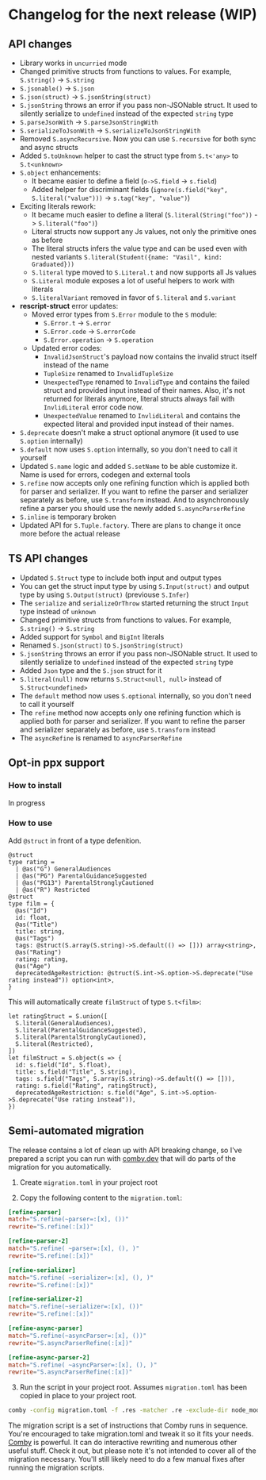 # Changelog for the next release (WIP)

## API changes

- Library works in `uncurried` mode
- Changed primitive structs from functions to values. For example, `S.string()` -> `S.string`
- `S.jsonable()` -> `S.json`
- `S.json(struct)` -> `S.jsonString(struct)`
- `S.jsonString` throws an error if you pass non-JSONable struct. It used to silently serialize to `undefined` instead of the expected `string` type
- `S.parseJsonWith` -> `S.parseJsonStringWith`
- `S.serializeToJsonWith` -> `S.serializeToJsonStringWith`
- Removed `S.asyncRecursive`. Now you can use `S.recursive` for both sync and async structs
- Added `S.toUnknown` helper to cast the struct type from `S.t<'any>` to `S.t<unknown>`
- `S.object` enhancements:
  - It became easier to define a field (`o->S.field` -> `s.field`)
  - Added helper for discriminant fields (`ignore(s.field("key", S.literal("value")))` -> `s.tag("key", "value")`)
- Exciting literals rework:
  - It became much easier to define a literal (`S.literal(String("foo"))` -> `S.literal("foo")`)
  - Literal structs now support any Js values, not only the primitive ones as before
  - The literal structs infers the value type and can be used even with nested variants `S.literal(Student({name: "Vasil", kind: Graduated}))`
  - `S.literal` type moved to `S.Literal.t` and now supports all Js values
  - `S.Literal` module exposes a lot of useful helpers to work with literals
  - `S.literalVariant` removed in favor of `S.literal` and `S.variant`
- **rescript-struct** error updates:
  - Moved error types from `S.Error` module to the `S` module:
    - `S.Error.t` -> `S.error`
    - `S.Error.code` -> `S.errorCode`
    - `S.Error.operation` -> `S.operation`
  - Updated error codes:
    - `InvalidJsonStruct`'s payload now contains the invalid struct itself instead of the name
    - `TupleSize` renamed to `InvalidTupleSize`
    - `UnexpectedType` renamed to `InvalidType` and contains the failed struct and provided input instead of their names. Also, it's not returned for literals anymore, literal structs always fail with `InvlidLiteral` error code now.
    - `UnexpectedValue` renamed to `InvlidLiteral` and contains the expected literal and provided input instead of their names.
- `S.deprecate` doesn't make a struct optional anymore (it used to use `S.option` internally)
- `S.default` now uses `S.option` internally, so you don't need to call it yourself
- Updated `S.name` logic and added `S.setName` to be able customize it. Name is used for errors, codegen and external tools
- `S.refine` now accepts only one refining function which is applied both for parser and serializer. If you want to refine the parser and serializer separately as before, use `S.transform` instead. And to asynchronously refine a parser you should use the newly added `S.asyncParserRefine`
- `S.inline` is temporary broken
- Updated API for `S.Tuple.factory`. There are plans to change it once more before the actual release

## TS API changes

- Updated `S.Struct` type to include both input and output types
- You can get the struct input type by using `S.Input(struct)` and output type by using `S.Output(struct)` (previouse `S.Infer`)
- The `serialize` and `serializeOrThrow` started returning the struct `Input` type instead of `unknown`
- Changed primitive structs from functions to values. For example, `S.string()` -> `S.string`
- Added support for `Symbol` and `BigInt` literals
- Renamed `S.json(struct)` to `S.jsonString(struct)`
- `S.jsonString` throws an error if you pass non-JSONable struct. It used to silently serialize to `undefined` instead of the expected `string` type
- Added `Json` type and the `S.json` struct for it
- `S.literal(null)` now returns `S.Struct<null, null>` instead of `S.Struct<undefined>`
- The `default` method now uses `S.optional` internally, so you don't need to call it yourself
- The `refine` method now accepts only one refining function which is applied both for parser and serializer. If you want to refine the parser and serializer separately as before, use `S.transform` instead
- The `asyncRefine` is renamed to `asyncParserRefine`

## Opt-in ppx support

### How to install

In progress

### How to use

Add `@struct` in front of a type defenition.

```rescript
@struct
type rating =
  | @as("G") GeneralAudiences
  | @as("PG") ParentalGuidanceSuggested
  | @as("PG13") ParentalStronglyCautioned
  | @as("R") Restricted
@struct
type film = {
  @as("Id")
  id: float,
  @as("Title")
  title: string,
  @as("Tags")
  tags: @struct(S.array(S.string)->S.default(() => [])) array<string>,
  @as("Rating")
  rating: rating,
  @as("Age")
  deprecatedAgeRestriction: @struct(S.int->S.option->S.deprecate("Use rating instead")) option<int>,
}
```

This will automatically create `filmStruct` of type `S.t<film>`:

```rescript
let ratingStruct = S.union([
  S.literal(GeneralAudiences),
  S.literal(ParentalGuidanceSuggested),
  S.literal(ParentalStronglyCautioned),
  S.literal(Restricted),
])
let filmStruct = S.object(s => {
  id: s.field("Id", S.float),
  title: s.field("Title", S.string),
  tags: s.field("Tags", S.array(S.string)->S.default(() => [])),
  rating: s.field("Rating", ratingStruct),
  deprecatedAgeRestriction: s.field("Age", S.int->S.option->S.deprecate("Use rating instead")),
})
```

## Semi-automated migration

The release contains a lot of clean up with API breaking change, so I've prepared a script you can run with [comby.dev](https://comby.dev/) that will do parts of the migration for you automatically.

1. Create `migration.toml` in your project root

2. Copy the following content to the `migration.toml`:

```toml
[refine-parser]
match="S.refine(~parser=:[x], ())"
rewrite="S.refine(:[x])"

[refine-parser-2]
match="S.refine( ~parser=:[x], (), )"
rewrite="S.refine(:[x])"

[refine-serializer]
match="S.refine( ~serializer=:[x], (), )"
rewrite="S.refine(:[x])"

[refine-serializer-2]
match="S.refine(~serializer=:[x], ())"
rewrite="S.refine(:[x])"

[refine-async-parser]
match="S.refine(~asyncParser=:[x], ())"
rewrite="S.asyncParserRefine(:[x])"

[refine-async-parser-2]
match="S.refine( ~asyncParser=:[x], (), )"
rewrite="S.asyncParserRefine(:[x])"
```

3. Run the script in your project root. Assumes `migration.toml` has been copied in place to your project root.

```sh
comby -config migration.toml -f .res -matcher .re -exclude-dir node_modules,__generated__ -i
```

The migration script is a set of instructions that Comby runs in sequence. You're encouraged to take migration.toml and tweak it so it fits your needs. [Comby](https://comby.dev/) is powerful. It can do interactive rewriting and numerous other useful stuff. Check it out, but please note it's not intended to cover all of the migration necessary. You'll still likely need to do a few manual fixes after running the migration scripts.
